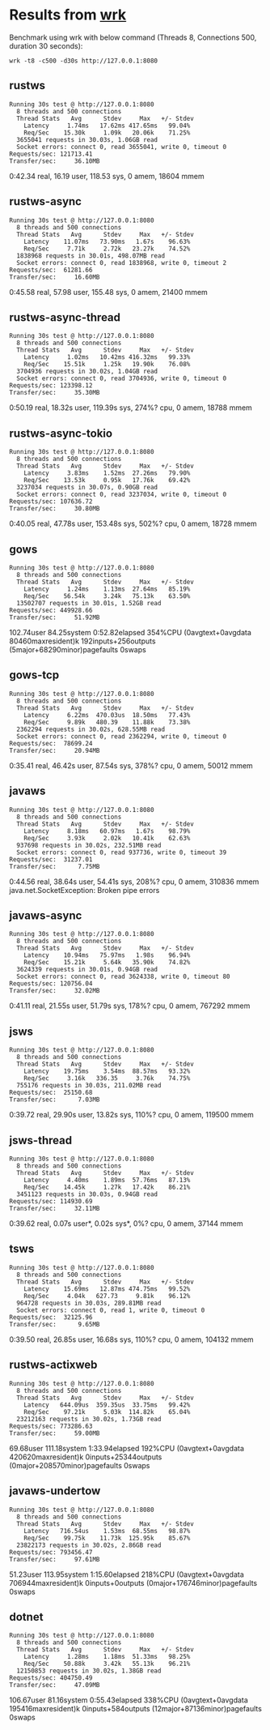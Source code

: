 # Results from [wrk](https://github.com/wg/wrk)

Benchmark using wrk with below command (Threads 8, Connections 500, duration 30 seconds):

```
wrk -t8 -c500 -d30s http://127.0.0.1:8080
```

## rustws

```
Running 30s test @ http://127.0.0.1:8080
  8 threads and 500 connections
  Thread Stats   Avg      Stdev     Max   +/- Stdev
    Latency     1.74ms   17.62ms 417.65ms   99.04%
    Req/Sec    15.30k     1.09k   20.06k    71.25%
  3655041 requests in 30.03s, 1.06GB read
  Socket errors: connect 0, read 3655041, write 0, timeout 0
Requests/sec: 121713.41
Transfer/sec:     36.10MB
```

0:42.34 real, 16.19 user, 118.53 sys, 0 amem, 18604 mmem

## rustws-async

```
Running 30s test @ http://127.0.0.1:8080
  8 threads and 500 connections
  Thread Stats   Avg      Stdev     Max   +/- Stdev
    Latency    11.07ms   73.90ms   1.67s    96.63%
    Req/Sec     7.71k     2.72k   23.27k    74.52%
  1838968 requests in 30.01s, 498.07MB read
  Socket errors: connect 0, read 1838968, write 0, timeout 2
Requests/sec:  61281.66
Transfer/sec:     16.60MB
```

0:45.58 real, 57.98 user, 155.48 sys, 0 amem, 21400 mmem

## rustws-async-thread

```
Running 30s test @ http://127.0.0.1:8080
  8 threads and 500 connections
  Thread Stats   Avg      Stdev     Max   +/- Stdev
    Latency     1.02ms   10.42ms 416.32ms   99.33%
    Req/Sec    15.51k     1.25k   19.90k    76.08%
  3704936 requests in 30.02s, 1.04GB read
  Socket errors: connect 0, read 3704936, write 0, timeout 0
Requests/sec: 123398.12
Transfer/sec:     35.30MB
```

0:50.19 real, 18.32s user, 119.39s sys, 274%? cpu, 0 amem, 18788 mmem

## rustws-async-tokio

```
Running 30s test @ http://127.0.0.1:8080
  8 threads and 500 connections
  Thread Stats   Avg      Stdev     Max   +/- Stdev
    Latency     3.83ms    1.52ms  27.26ms   79.90%
    Req/Sec    13.53k     0.95k   17.76k    69.42%
  3237034 requests in 30.07s, 0.90GB read
  Socket errors: connect 0, read 3237034, write 0, timeout 0
Requests/sec: 107636.72
Transfer/sec:     30.80MB
```

0:40.05 real, 47.78s user, 153.48s sys, 502%? cpu, 0 amem, 18728 mmem

## gows

```
Running 30s test @ http://127.0.0.1:8080
  8 threads and 500 connections
  Thread Stats   Avg      Stdev     Max   +/- Stdev
    Latency     1.24ms    1.13ms  27.64ms   85.19%
    Req/Sec    56.54k     3.24k   75.13k    63.50%
  13502707 requests in 30.01s, 1.52GB read
Requests/sec: 449928.66
Transfer/sec:     51.92MB
```

102.74user 84.25system 0:52.82elapsed 354%CPU (0avgtext+0avgdata 80460maxresident)k
192inputs+256outputs (5major+68290minor)pagefaults 0swaps

## gows-tcp

```
Running 30s test @ http://127.0.0.1:8080
  8 threads and 500 connections
  Thread Stats   Avg      Stdev     Max   +/- Stdev
    Latency     6.22ms  470.03us  18.50ms   77.43%
    Req/Sec     9.89k   480.39    11.88k    73.38%
  2362294 requests in 30.02s, 628.55MB read
  Socket errors: connect 0, read 2362294, write 0, timeout 0
Requests/sec:  78699.24
Transfer/sec:     20.94MB
```

0:35.41 real, 46.42s user, 87.54s sys, 378%? cpu, 0 amem, 50012 mmem

## javaws

```
Running 30s test @ http://127.0.0.1:8080
  8 threads and 500 connections
  Thread Stats   Avg      Stdev     Max   +/- Stdev
    Latency     8.18ms   60.97ms   1.67s    98.79%
    Req/Sec     3.93k     2.02k   10.41k    62.63%
  937698 requests in 30.02s, 232.51MB read
  Socket errors: connect 0, read 937736, write 0, timeout 39
Requests/sec:  31237.01
Transfer/sec:      7.75MB
```

0:44.56 real, 38.64s user, 54.41s sys, 208%? cpu, 0 amem, 310836 mmem
java.net.SocketException: Broken pipe errors

## javaws-async

```
Running 30s test @ http://127.0.0.1:8080
  8 threads and 500 connections
  Thread Stats   Avg      Stdev     Max   +/- Stdev
    Latency    10.94ms   75.97ms   1.98s    96.94%
    Req/Sec    15.21k     5.64k   35.90k    74.82%
  3624339 requests in 30.01s, 0.94GB read
  Socket errors: connect 0, read 3624338, write 0, timeout 80
Requests/sec: 120756.04
Transfer/sec:     32.02MB
```

0:41.11 real, 21.55s user, 51.79s sys, 178%? cpu, 0 amem, 767292 mmem

## jsws

```
Running 30s test @ http://127.0.0.1:8080
  8 threads and 500 connections
  Thread Stats   Avg      Stdev     Max   +/- Stdev
    Latency    19.75ms    3.54ms  88.57ms   93.32%
    Req/Sec     3.16k   336.35     3.76k    74.75%
  755176 requests in 30.03s, 211.02MB read
Requests/sec:  25150.68
Transfer/sec:      7.03MB
```

0:39.72 real, 29.90s user, 13.82s sys, 110%? cpu, 0 amem, 119500 mmem

## jsws-thread

```
Running 30s test @ http://127.0.0.1:8080
  8 threads and 500 connections
  Thread Stats   Avg      Stdev     Max   +/- Stdev
    Latency     4.40ms    1.89ms  57.76ms   87.13%
    Req/Sec    14.45k     1.27k   17.42k    86.21%
  3451123 requests in 30.03s, 0.94GB read
Requests/sec: 114930.69
Transfer/sec:     32.11MB
```

0:39.62 real, 0.07s user*, 0.02s sys*, 0%? cpu, 0 amem, 37144 mmem

## tsws

```
Running 30s test @ http://127.0.0.1:8080
  8 threads and 500 connections
  Thread Stats   Avg      Stdev     Max   +/- Stdev
    Latency    15.69ms   12.87ms 474.75ms   99.52%
    Req/Sec     4.04k   627.73     9.81k    96.12%
  964728 requests in 30.03s, 289.81MB read
  Socket errors: connect 0, read 1, write 0, timeout 0
Requests/sec:  32125.96
Transfer/sec:      9.65MB
```

0:39.50 real, 26.85s user, 16.68s sys, 110%? cpu, 0 amem, 104132 mmem

## rustws-actixweb

```
Running 30s test @ http://127.0.0.1:8080
  8 threads and 500 connections
  Thread Stats   Avg      Stdev     Max   +/- Stdev
    Latency   644.09us  359.35us  33.75ms   99.42%
    Req/Sec    97.21k     5.03k  114.82k    65.04%
  23212163 requests in 30.02s, 1.73GB read
Requests/sec: 773286.63
Transfer/sec:     59.00MB
```

69.68user 111.18system 1:33.94elapsed 192%CPU (0avgtext+0avgdata 420620maxresident)k
0inputs+25344outputs (0major+208570minor)pagefaults 0swaps

## javaws-undertow

```
Running 30s test @ http://127.0.0.1:8080
  8 threads and 500 connections
  Thread Stats   Avg      Stdev     Max   +/- Stdev
    Latency   716.54us    1.53ms  68.55ms   98.87%
    Req/Sec    99.75k    11.73k  125.95k    85.67%
  23822173 requests in 30.02s, 2.86GB read
Requests/sec: 793456.47
Transfer/sec:     97.61MB
```

51.23user 113.95system 1:15.60elapsed 218%CPU (0avgtext+0avgdata 706944maxresident)k
0inputs+0outputs (0major+176746minor)pagefaults 0swaps

## dotnet

```
Running 30s test @ http://127.0.0.1:8080
  8 threads and 500 connections
  Thread Stats   Avg      Stdev     Max   +/- Stdev
    Latency     1.28ms    1.18ms  51.33ms   98.25%
    Req/Sec    50.88k     3.42k   55.13k    96.21%
  12150853 requests in 30.02s, 1.38GB read
Requests/sec: 404750.49
Transfer/sec:     47.09MB
```

106.67user 81.16system 0:55.43elapsed 338%CPU (0avgtext+0avgdata 195416maxresident)k
0inputs+584outputs (12major+87136minor)pagefaults 0swaps
